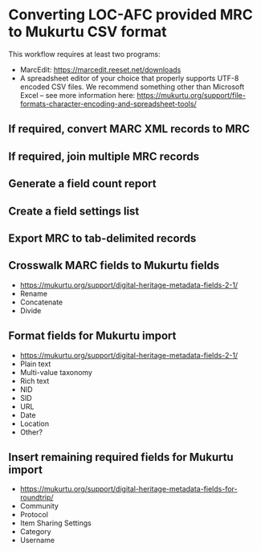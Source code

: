 # Converting LOC-AFC provided MRC to Mukurtu CSV format 

This workflow requires at least two programs: 
- MarcEdit: https://marcedit.reeset.net/downloads 
- A spreadsheet editor of your choice that properly supports UTF-8 encoded CSV files. We recommend something other than Microsoft Excel – see more information here: https://mukurtu.org/support/file-formats-character-encoding-and-spreadsheet-tools/  

## If required, convert MARC XML records to MRC 

## If required, join multiple MRC records 

## Generate a field count report 

## Create a field settings list 

## Export MRC to tab-delimited records 

## Crosswalk MARC fields to Mukurtu fields 
- https://mukurtu.org/support/digital-heritage-metadata-fields-2-1/  
- Rename 
- Concatenate 
- Divide 

## Format fields for Mukurtu import 
- https://mukurtu.org/support/digital-heritage-metadata-fields-2-1/ 
- Plain text 
- Multi-value taxonomy 
- Rich text 
- NID 
- SID 
- URL 
- Date 
- Location 
- Other? 

## Insert remaining required fields for Mukurtu import 
- https://mukurtu.org/support/digital-heritage-metadata-fields-for-roundtrip/  
- Community 
- Protocol 
- Item Sharing Settings 
- Category 
- Username 
